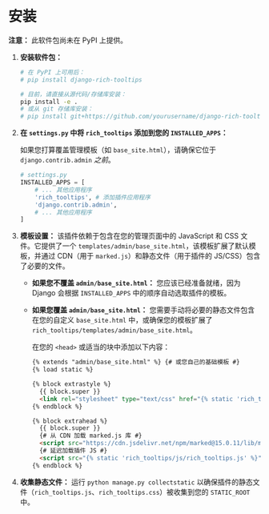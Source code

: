 # 安装

**注意：** 此软件包尚未在 PyPI 上提供。

1.  **安装软件包：**
    ```bash
    # 在 PyPI 上可用后：
    # pip install django-rich-tooltips

    # 目前，请直接从源代码/存储库安装：
    pip install -e .
    # 或从 git 存储库安装：
    # pip install git+https://github.com/yourusername/django-rich-tooltips.git
    ```

2.  **在 `settings.py` 中将 `rich_tooltips` 添加到您的 `INSTALLED_APPS`：**

    如果您打算覆盖管理模板（如 `base_site.html`），请确保它位于 `django.contrib.admin` *之前*。

    ```python
    # settings.py
    INSTALLED_APPS = [
        # ... 其他应用程序
        'rich_tooltips', # 添加插件应用程序
        'django.contrib.admin',
        # ... 其他应用程序
    ]
    ```

3.  **模板设置：**
    该插件依赖于包含在您的管理页面中的 JavaScript 和 CSS 文件。它提供了一个 `templates/admin/base_site.html`，该模板扩展了默认模板，并通过 CDN（用于 `marked.js`）和静态文件（用于插件的 JS/CSS）包含了必要的文件。

    *   **如果您不覆盖 `admin/base_site.html`：** 您应该已经准备就绪，因为 Django 会根据 `INSTALLED_APPS` 中的顺序自动选取插件的模板。
    *   **如果您覆盖 `admin/base_site.html`：** 您需要手动将必要的静态文件包含在您的自定义 `base_site.html` 中，或确保您的模板扩展了 `rich_tooltips/templates/admin/base_site.html`。

        在您的 `<head>` 或适当的块中添加以下内容：

        ```html
        {% extends "admin/base_site.html" %} {# 或您自己的基础模板 #}
        {% load static %}

        {% block extrastyle %}
          {{ block.super }}
          <link rel="stylesheet" type="text/css" href="{% static 'rich_tooltips/css/rich_tooltips.css' %}">
        {% endblock %}

        {% block extrahead %}
          {{ block.super }}
          {# 从 CDN 加载 marked.js 库 #}
          <script src="https://cdn.jsdelivr.net/npm/marked@15.0.11/lib/marked.umd.min.js"></script>
          {# 延迟加载插件 JS #}
          <script src="{% static 'rich_tooltips/js/rich_tooltips.js' %}" defer></script>
        {% endblock %}
        ```

4.  **收集静态文件：**
    运行 `python manage.py collectstatic` 以确保插件的静态文件（`rich_tooltips.js`、`rich_tooltips.css`）被收集到您的 `STATIC_ROOT` 中。

